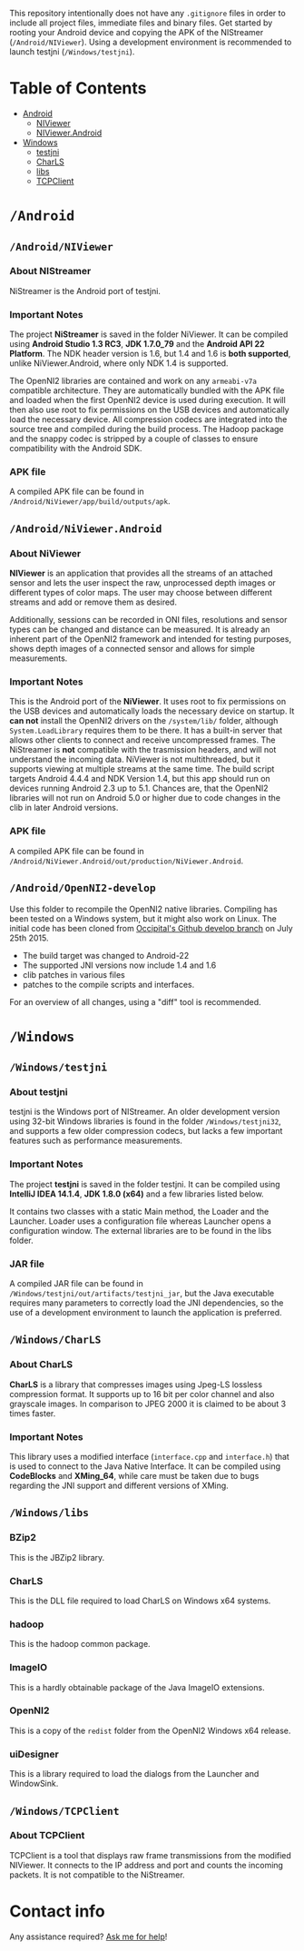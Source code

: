 This repository intentionally does not have any `.gitignore` files in order to include all project files, immediate files and binary files.
Get started by rooting your Android device and copying the APK of the NIStreamer (`/Android/NIViewer`). Using a development environment is recommended to launch testjni (`/Windows/testjni`).
# Table of Contents
* [Android](#Android)
  * [NIViewer](#AndroidNIViewer)
  * [NIViewer.Android](#AndroidNIViewerAndroid)
* [Windows](#Windows)
  * [testjni](#Windowstestjni)
  * [CharLS](#WindowsCharLS)
  * [libs](#Windowslibs)
  * [TCPClient](#WindowsTCPClient)
# `/Android`
## `/Android/NIViewer`
### About NIStreamer
NiStreamer is the Android port of testjni.
### Important Notes
The project __NiStreamer__ is saved in the folder NiViewer. It can be compiled using __Android Studio 1.3 RC3__, __JDK 1.7.0_79__ and the __Android API 22 Platform__. The NDK header version is 1.6, but 1.4 and 1.6 is __both supported__, unlike NiViewer.Android, where only NDK 1.4 is supported.

The OpenNI2 libraries are contained and work on any `armeabi-v7a` compatible architecture. They are automatically bundled with the APK file and loaded when the first OpenNI2 device is used during execution. It will then also use root to fix permissions on the USB devices and automatically load the necessary device. All compression codecs are integrated into the source tree and compiled during the build process. The Hadoop package and the snappy codec is stripped by a couple of classes to ensure compatibility with the Android SDK.
### APK file
A compiled APK file can be found in `/Android/NiViewer/app/build/outputs/apk`.
## `/Android/NiViewer.Android`
### About NiViewer
__NIViewer__ is an application that provides all the streams of an attached sensor and lets the user inspect the raw, unprocessed depth images or different types of color maps. The user may choose between different streams and add or remove them as desired.

Additionally, sessions can be recorded in ONI files, resolutions and sensor types can be changed and distance can be measured. It is already an inherent part of the OpenNI2 framework and intended for testing purposes, shows depth images of a connected sensor and allows for simple measurements.
### Important Notes
This is the Android port of the __NiViewer__. It uses root to fix permissions on the USB devices and automatically loads the necessary device on startup. It __can not__ install the OpenNI2 drivers on the `/system/lib/` folder, although `System.LoadLibrary` requires them to be there. It has a built-in server that allows other clients to connect and receive uncompressed frames. The NiStreamer is __not__ compatible with the trasmission headers, and will not understand the incoming data. NiViewer is not multithreaded, but it supports viewing at multiple streams at the same time. The build script targets Android 4.4.4 and NDK Version 1.4, but this app should run on devices running Android 2.3 up to 5.1. Chances are, that the OpenNI2 libraries will not run on Android 5.0 or higher due to code changes in the clib in later Android versions.
### APK file
A compiled APK file can be found in `/Android/NiViewer.Android/out/production/NiViewer.Android`.
## `/Android/OpenNI2-develop`
Use this folder to recompile the OpenNI2 native libraries. Compiling has been tested on a Windows system, but it might also work on Linux. The initial code has been cloned from [Occipital's Github develop branch](https://github.com/occipital/OpenNI2/tree/develop) on July 25th 2015.

* The build target was changed to Android-22
* The supported JNI versions now include 1.4 and 1.6
* clib patches in various files
* patches to the compile scripts and interfaces.

For an overview of all changes, using a "diff" tool is recommended.
# `/Windows`
## `/Windows/testjni`
### About testjni
testjni is the Windows port of NIStreamer. An older development version using 32-bit Windows libraries is found in the folder `/Windows/testjni32`, and supports a few older compression codecs, but lacks a few important features such as performance measurements.
### Important Notes
The project __testjni__ is saved in the folder testjni. It can be compiled using __IntelliJ IDEA 14.1.4__, __JDK 1.8.0 (x64)__ and a few libraries listed below.

It contains two classes with a static Main method, the Loader and the Launcher. Loader uses a configuration file whereas Launcher opens a configuration window. The external libraries are to be found in the libs folder.
### JAR file
A compiled JAR file can be found in `/Windows/testjni/out/artifacts/testjni_jar`, but the Java executable requires many parameters to correctly load the JNI dependencies, so the use of a development environment to launch the application is preferred.
## `/Windows/CharLS`
### About CharLS
__CharLS__ is a library that compresses images using Jpeg-LS lossless compression format. It supports up to 16 bit per color channel and also grayscale images. In comparison to JPEG 2000 it is claimed to be about 3 times faster.
### Important Notes
This library uses a modified interface (`interface.cpp` and `interface.h`) that is used to connect to the Java Native Interface. It can be compiled using __CodeBlocks__ and __XMing_64__, while care must be taken due to bugs regarding the JNI support and different versions of XMing.
## `/Windows/libs`
### BZip2
This is the JBZip2 library.
### CharLS
This is the DLL file required to load CharLS on Windows x64 systems.
### hadoop
This is the hadoop common package.
### ImageIO
This is a hardly obtainable package of the Java ImageIO extensions.
### OpenNI2
This is a copy of the `redist` folder from the OpenNI2 Windows x64 release.
### uiDesigner
This is a library required to load the dialogs from the Launcher and WindowSink.
## `/Windows/TCPClient`
### About TCPClient
TCPClient is a tool that displays raw frame transmissions from the modified NIViewer. It connects to the IP address and port and counts the incoming packets. It is not compatible to the NiStreamer.
# Contact info
Any assistance required? [Ask me for help](http://windowsfreak.de/)!